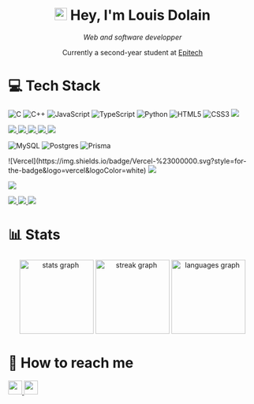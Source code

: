 <h1 align='center'>
  <img src="https://media.giphy.com/media/hvRJCLFzcasrR4ia7z/giphy.gif" width="25px">  Hey, I'm Louis Dolain 
</h1>

<p align="center">
  <i>Web and software developper</i>
</p>

<p align='center'>
  Currently a second-year student at <a href="https://www.epitech.eu/">Epitech</a>
</p>


# 💻 Tech Stack

![C](https://img.shields.io/badge/c-%2300599C.svg?style=for-the-badge&logo=c&logoColor=white)
![C++](https://img.shields.io/badge/c++-%2300599C.svg?style=for-the-badge&logo=c%2B%2B&logoColor=white)
![JavaScript](https://img.shields.io/badge/javascript-%23323330.svg?style=for-the-badge&logo=javascript&logoColor=%23F7DF1E)
![TypeScript](https://img.shields.io/badge/typescript-%23007ACC.svg?style=for-the-badge&logo=typescript&logoColor=white)
![Python](https://img.shields.io/badge/python-%2314354C.svg?style=for-the-badge&logo=python&logoColor=white)
![HTML5](https://img.shields.io/badge/html5-%23E34F26.svg?style=for-the-badge&logo=html5&logoColor=white)
![CSS3](https://img.shields.io/badge/css3-%231572B6.svg?style=for-the-badge&logo=css3&logoColor=white)
<a href="https://en.wikipedia.org/wiki/Shell_script">
  <img src="https://img.shields.io/badge/shell_script-%23121011.svg?style=for-the-badge&logo=gnu-bash&logoColor=white" />
</a>

<p>
  <a href="https://fr.react.dev/">
    <img src="https://img.shields.io/badge/react-%2320232a.svg?style=for-the-badge&logo=react&logoColor=%2361DAFB" />
  </a>
  <a href="https://reactnative.dev/">
    <img src="https://img.shields.io/badge/react_native-%2320232a.svg?style=for-the-badge&logo=react&logoColor=%2361DAFB" />
  </a>
  <a href="https://reactrouter.com/">
    <img src="https://img.shields.io/badge/React_Router-CA4245?style=for-the-badge&logo=react-router&logoColor=white" />
  </a>
  <a href="https://nextjs.org/">
    <img src="https://img.shields.io/badge/next.js-%23000000.svg?style=for-the-badge&logo=next.js&logoColor=white" />
  </a>
  <a href="https://vite.dev/">
    <img src="https://img.shields.io/badge/vite-%23646CFF.svg?style=for-the-badge&logo=vite&logoColor=white" />
  </a>
</p>

![MySQL](https://img.shields.io/badge/mysql-4479A1.svg?style=for-the-badge&logo=mysql&logoColor=white)
![Postgres](https://img.shields.io/badge/postgres-%23316192.svg?style=for-the-badge&logo=postgresql&logoColor=white)
![Prisma](https://img.shields.io/badge/prisma-%232D3748.svg?style=for-the-badge&logo=prisma&logoColor=white)

<p>
  ![Vercel](https://img.shields.io/badge/Vercel-%23000000.svg?style=for-the-badge&logo=vercel&logoColor=white)
  <a href="https://www.docker.com/">
    <img src="https://img.shields.io/badge/docker-%230db7ed.svg?style=for-the-badge&logo=docker&logoColor=white" />
  </a>
</p>

<p>
  <a href="https://www.postman.com/product/what-is-postman/">
    <img src="https://img.shields.io/badge/Postman-FF6C37?style=for-the-badge&logo=postman&logoColor=white" />
  </a>
</p>

<p>
  <a href="https://webflow.com/">
    <img src="https://img.shields.io/badge/Webflow-4353FF.svg?style=for-the-badge&logo=webflow&logoColor=white" />
  </a>
  <a href="https://bubble.io/home/apps">
    <img src="https://img.shields.io/badge/Bubble-6658D3.svg?style=for-the-badge&logo=bubble&logoColor=white" />
  </a>
  <a href="https://www.xano.com/">
    <img src="https://img.shields.io/badge/Xano-4F46E5.svg?style=for-the-badge&logo=xano&logoColor=white" />
  </a>
</p>


# 📊 Stats

###

<div align="center">
  <img src="https://github-readme-stats.vercel.app/api?username=louisdolain&hide_title=false&hide_rank=false&show_icons=true&include_all_commits=true&count_private=true&disable_animations=false&theme=dracula&locale=en&hide_border=false" height="150" alt="stats graph"  />
  <img src="https://streak-stats.demolab.com?user=louisdolain&locale=en&mode=daily&theme=dracula&hide_border=false&border_radius=5" height="150" alt="streak graph"  />
  <img src="https://github-readme-stats.vercel.app/api/top-langs?username=louisdolain&locale=en&hide_title=false&layout=compact&card_width=320&langs_count=5&theme=dracula&hide_border=false" height="150" alt="languages graph"  />
</div>

###


# 💬 How to reach me

<p gap="12px">
    <a href="https://www.linkedin.com/in/louis-dolain-87567b256/">
        <img src="https://img.shields.io/badge/LinkedIn-%230077B5.svg?style=for-the-badge&logo=linkedin&logoColor=white" height="28">
    </a>
    <a href="mailto:louis.dolain@epitech.eu">
        <img src="https://img.shields.io/badge/Email-%23D14836.svg?style=for-the-badge&logo=gmail&logoColor=white" height="28">
    </a>
</p>
